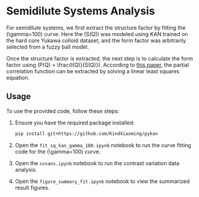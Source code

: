# Semidilute Systems Analysis

For semidilute systems, we first extract the structure factor by fitting the \(\gamma=100\) curve. Here the \(S(Q)\) was modeled using KAN trained on the hard core Yukawa colloid dataset, and the form factor was arbitrarily selected from a fuzzy ball model. 

Once the structure factor is extracted, the next step is to calculate the form factor using \(P(Q) = \frac{I(Q)}{S(Q)}\). According to [this paper](https://arxiv.org/abs/2406.00311), the partial correlation function can be extracted by solving a linear least squares equation. 

## Usage
To use the provided code, follow these steps:

1. Ensure you have the required package installed:
    ```bash
    pip install git+https://github.com/KindXiaoming/pykan
    ```

2. Open the `fit_sq_kan_gamma_100.ipynb` notebook to run the curve fitting code for the \(\gamma=100\) curve.

3. Open the `cvsans.ipynb` notebook to run the contrast variation data analysis.

4. Open the `figure_summary_fit.ipynb` notebook to view the summarized result figures.
